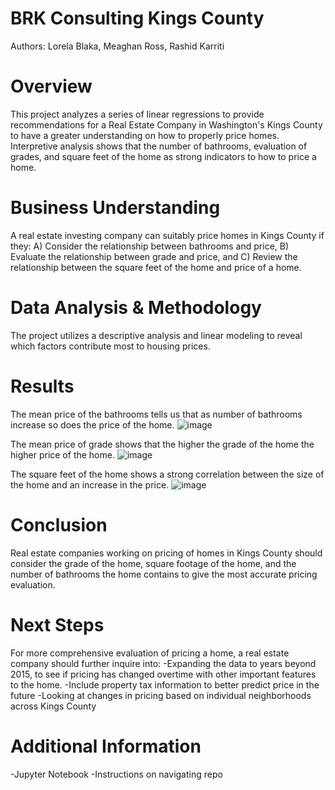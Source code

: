 # BRK Consulting Kings County
Authors: Lorela Blaka, Meaghan Ross, Rashid Karriti
# Overview
This project analyzes a series of linear regressions to provide recommendations for a Real Estate Company in Washington's Kings County to have a greater understanding on how to properly price homes. Interpretive analysis shows that the number of bathrooms, evaluation of grades, and square feet of the home as strong indicators to how to price a home. 
# Business Understanding 
A real estate investing company can suitably price homes in Kings County if they: A) Consider the relationship between bathrooms and price, B) Evaluate the relationship between grade and price, and C) Review the relationship between the square feet of the home and price of a home.
# Data Analysis & Methodology
The project utilizes a descriptive analysis and linear modeling to reveal which factors contribute most to housing prices. 
# Results
The mean price of the bathrooms tells us that as number of bathrooms increase so does the price of the home. 
![image](https://user-images.githubusercontent.com/82670256/130840042-8200ffe0-0915-4593-955d-57662aa8c14d.png)

The mean price of grade shows that the higher the grade of the home the higher price of the home. 
![image](https://user-images.githubusercontent.com/82670256/130840054-bff52739-19a0-4bea-8d85-91c9d9824851.png)

The square feet of the home shows a strong correlation between the size of the home and an increase in the price. 
![image](https://user-images.githubusercontent.com/82670256/130840159-0907af19-f73f-4152-8ddb-1f2207fc73f9.png)

# Conclusion 
Real estate companies working on pricing of homes in Kings County should consider the grade of the home, square footage of the home, and the number of bathrooms the home contains to give the most accurate pricing evaluation.  
# Next Steps
For more comprehensive evaluation of pricing a home, a real estate company should further inquire into:
-Expanding the data to years beyond 2015, to see if pricing has changed overtime with other important features to the home.
-Include property tax information to better predict price in the future
-Looking at changes in pricing based on individual neighborhoods across Kings County

# Additional Information 
-Jupyter Notebook
-Instructions on navigating repo 
